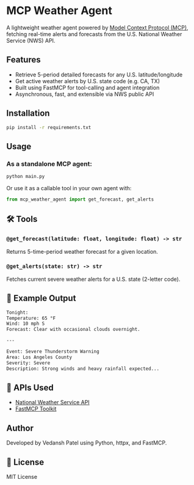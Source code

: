 # MCP Weather Agent

A lightweight weather agent powered by [Model Context Protocol (MCP)](https://github.com/mcp-org/mcp), fetching real-time alerts and forecasts from the U.S. National Weather Service (NWS) API.

##  Features

-  Retrieve 5-period detailed forecasts for any U.S. latitude/longitude
-  Get active weather alerts by U.S. state code (e.g. CA, TX)
-  Built using FastMCP for tool-calling and agent integration
-  Asynchronous, fast, and extensible via NWS public API

##  Installation

```bash
pip install -r requirements.txt
```

##  Usage

### As a standalone MCP agent:

```bash
python main.py
```

Or use it as a callable tool in your own agent with:

```python
from mcp_weather_agent import get_forecast, get_alerts
```

## 🛠️ Tools

### `@get_forecast(latitude: float, longitude: float) -> str`
Returns 5-time-period weather forecast for a given location.

### `@get_alerts(state: str) -> str`
Fetches current severe weather alerts for a U.S. state (2-letter code).

## 📄 Example Output

```txt
Tonight:
Temperature: 65 °F
Wind: 10 mph S
Forecast: Clear with occasional clouds overnight.

---

Event: Severe Thunderstorm Warning
Area: Los Angeles County
Severity: Severe
Description: Strong winds and heavy rainfall expected...
```

## 🔗 APIs Used

- [National Weather Service API](https://www.weather.gov/documentation/services-web-api)
- [FastMCP Toolkit](https://github.com/mcp-org/mcp)

##  Author

Developed by Vedansh Patel using Python, httpx, and FastMCP.

## 📄 License

MIT License
